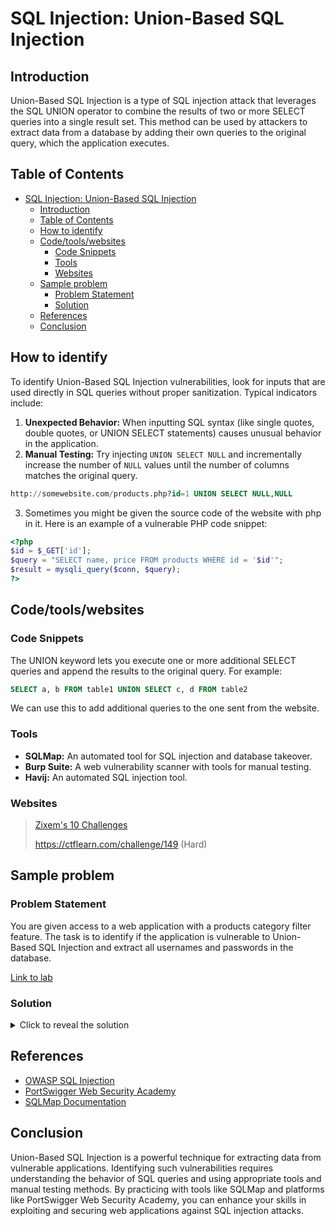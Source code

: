 # SQL Injection: Union-Based SQL Injection

## Introduction

Union-Based SQL Injection is a type of SQL injection attack that leverages the SQL UNION operator to combine the results of two or more SELECT queries into a single result set. This method can be used by attackers to extract data from a database by adding their own queries to the original query, which the application executes.

## Table of Contents

- [SQL Injection: Union-Based SQL Injection](#sql-injection-union-based-sql-injection)
  - [Introduction](#introduction)
  - [Table of Contents](#table-of-contents)
  - [How to identify](#how-to-identify)
  - [Code/tools/websites](#codetoolswebsites)
    - [Code Snippets](#code-snippets)
    - [Tools](#tools)
    - [Websites](#websites)
  - [Sample problem](#sample-problem)
    - [Problem Statement](#problem-statement)
    - [Solution](#solution)
  - [References](#references)
  - [Conclusion](#conclusion)

## How to identify

To identify Union-Based SQL Injection vulnerabilities, look for inputs that are used directly in SQL queries without proper sanitization. Typical indicators include:

1. **Unexpected Behavior:** When inputting SQL syntax (like single quotes, double quotes, or UNION SELECT statements) causes unusual behavior in the application.
2. **Manual Testing:** Try injecting `UNION SELECT NULL` and incrementally increase the number of `NULL` values until the number of columns matches the original query.


```sql
http://somewebsite.com/products.php?id=1 UNION SELECT NULL,NULL
```
3. Sometimes you might be given the source code of the website with php in it. Here is an example of a vulnerable PHP code snippet:
   
```php
<?php
$id = $_GET['id'];
$query = "SELECT name, price FROM products WHERE id = '$id'";
$result = mysqli_query($conn, $query);
?>
```

## Code/tools/websites
### Code Snippets
The UNION keyword lets you execute one or more additional SELECT queries and append the results to the original query. For example:

```SQL
SELECT a, b FROM table1 UNION SELECT c, d FROM table2
```

We can use this to add additional queries to the one sent from the website.





### Tools
- **SQLMap:** An automated tool for SQL injection and database takeover.
- **Burp Suite:** A web vulnerability scanner with tools for manual testing.
- **Havij:** An automated SQL injection tool.

### Websites
> [Zixem's 10 Challenges](https://www.zixem.altervista.org/SQLi/)
> 
> https://ctflearn.com/challenge/149 (Hard)


## Sample problem

### Problem Statement
You are given access to a web application with a products category filter feature. 
The task is to identify if the application is vulnerable to Union-Based SQL Injection and extract all usernames and passwords in the database.

[Link to lab](https://portswigger.net/web-security/sql-injection/union-attacks/lab-retrieve-data-from-other-tables)

### Solution
<details>
<summary>Click to reveal the solution</summary>

First and foremost, you can see that when you click on any of the categories, the URL of the page changes. This means that the page sends the category as [params](https://www.semrush.com/blog/url-parameters/) in the URL. 

We can try to add random characters at the end of URL to see what happens; doing so gives us a internal server error, indicating that the param's value is directly being used in the code.

Knowing this we can now continue with our SQL injection.

1. Determine the number of columns that are being returned by the query and which columns contain text data. Verify that the query is returning two columns, both of which contain text, using a payload like the following in the category parameter:

  ```
  '+UNION+SELECT+'abc','def'--
  ```

2. Use the following payload to retrieve the contents of the users table:

  ```
  '+UNION+SELECT+username,+password+FROM+users--
  ```

3. The list of passwords and usernames will be visible on the web page now.


> Note: Zixen website has some great problems on this topic, consider doing them to hone your skill :) 
</details>



## References

- [OWASP SQL Injection](https://owasp.org/www-community/attacks/SQL_Injection)
- [PortSwigger Web Security Academy](https://portswigger.net/web-security/sql-injection/union-attacks)
- [SQLMap Documentation](https://sqlmap.org/)

## Conclusion

Union-Based SQL Injection is a powerful technique for extracting data from vulnerable applications. Identifying such vulnerabilities requires understanding the behavior of SQL queries and using appropriate tools and manual testing methods. By practicing with tools like SQLMap and platforms like PortSwigger Web Security Academy, you can enhance your skills in exploiting and securing web applications against SQL injection attacks.